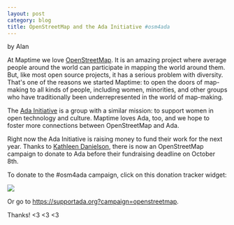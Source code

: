 ```yaml
---
layout: post	
category: blog
title: OpenStreetMap and the Ada Initiative #osm4ada
---
```


by Alan

At Maptime we love <a href="http://openstreetmap.org">OpenStreetMap</a>. It is an amazing project where average people around the world can participate in mapping the world around them. But, like most open source projects, it has a serious problem with diversity. That's one of the reasons we started Maptime: to open the doors of map-making to all kinds of people, including women, minorities, and other groups who have traditionally been underrepresented in the world of map-making. 

The <a href="http://adainitiative.org">Ada Initiative</a> is a group with a similar mission: to support women in open technology and culture. Maptime loves Ada, too, and we hope to foster more connections between OpenStreetMap and Ada.

Right now the Ada Initiative is raising money to fund their work for the next year. Thanks to <a href="https://www.openstreetmap.org/user/KathleenLD/diary/23967">Kathleen Danielson</a>, there is now an OpenStreetMap campaign to donate to Ada before their fundraising deadline on October 8th.

To donate to the #osm4ada campaign, click on this donation tracker widget:

<a href="https://supportada.org?campaign=openstreetmap"><img src="https://adainitiative.org/counters/2014counter-openstreetmap.svg"></a>

Or go to <a href="https://supportada.org?campaign=openstreetmap">https://supportada.org?campaign=openstreetmap</a>.

Thanks! <3 <3 <3
